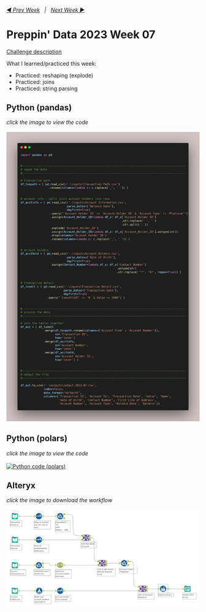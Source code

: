 <h6><a href="..\preppin-data-2023-06\README.md">◀  Prev Week</a>&nbsp;&nbsp;&nbsp;|&nbsp;&nbsp;&nbsp;<a href="..\preppin-data-2023-08\README.md">Next Week  ▶</a></h6>

# Preppin' Data 2023 Week 07

[Challenge description](https://preppindata.blogspot.com/2023/02/2023-week-7-flagging-fraudulent.html)

What I learned/practiced this week:
* Practiced: reshaping (explode)
* Practiced: joins
* Practiced: string parsing

## Python (pandas)
<i>click the image to view the code</i><br>
<br>
<a href="preppin-data-2023-07.py">
<img src="img-python-code-2023-07.png?raw=true" alt="Python code (pandas)">
</a>

## Python (polars)
<i>click the image to view the code</i><br>
<br>
<a href="preppin-data-2023-07-polars.py">
<img src="img-python-code-2023-07.png-polars?raw=true" alt="Python code (polars)">
</a>

## Alteryx
<i>click the image to download the workflow</i><br>
<br>
<a href="preppin-data-2023-07.yxzp">
<img src="img-alteryx-2023-07.png?raw=true" alt="Alteryx workflow">
</a>